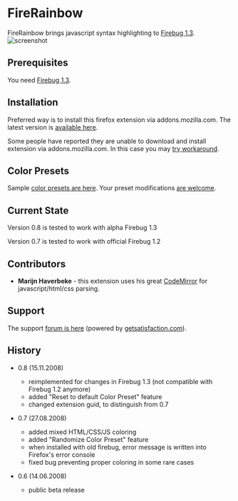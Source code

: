 FireRainbow
===================

FireRainbow brings javascript syntax highlighting to [Firebug 1.3][firebug].
![screenshot][screenshot]

Prerequisites
-------------

You need [Firebug 1.3][firebug].

Installation
------------

Preferred way is to install this firefox extension via addons.mozilla.com.
The latest version is [available here][rainbow].

Some people have reported they are unable to download and install extension via addons.mozilla.com. In this case you may [try workaround][workaround].

Color Presets
-------------

Sample [color presets are here][presets]. Your preset modifications [are welcome][contact].

Current State
-------------

Version 0.8 is tested to work with alpha Firebug 1.3

Version 0.7 is tested to work with official Firebug 1.2

Contributors
------------

* **Marijn Haverbeke** - this extension uses his great [CodeMirror][codemirror] for javascript/html/css parsing.

Support
-------

The support [forum is here][support] (powered by [getsatisfaction.com][satisfaction]).

History
-------

* 0.8 (15.11.2008) 
  * reimplemented for changes in Firebug 1.3 (not compatible with Firebug 1.2 anymore)
  * added "Reset to default Color Preset" feature
  * changed extension guid, to distinguish from 0.7

* 0.7 (27.08.2008) 
  * added mixed HTML/CSS/JS coloring
  * added "Randomize Color Preset" feature
  * when installed with old firebug, error message is written into Firefox's error console
  * fixed bug preventing proper coloring in some rare cases

* 0.6 (14.06.2008) 
  * public beta release



[screenshot]: http://github.com/woid/firerainbow/tree/master/support/screenshot.png?raw=true "FireRainbow"
[firebug]: https://addons.mozilla.org/en-US/firefox/addon/1843
[rainbow]: https://addons.mozilla.org/en-US/firefox/addon/9603
[codemirror]: http://marijn.haverbeke.nl/codemirror/
[homepage]: http://xrefresh.com/rainbow
[presets]: http://xrefresh.com/presets
[contact]: mailto:antonin@hildebrand.cz
[workaround]: http://getsatisfaction.com/xrefresh/topics/unable_to_download_rainbow_for_firebug
[support]: http://getsatisfaction.com/xrefresh/products/xrefresh_rainbow_for_firebug
[satisfaction]: http://getsatisfaction.com